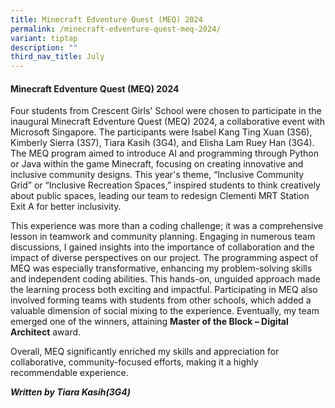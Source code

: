 ```yaml
---
title: Minecraft Edventure Quest (MEQ) 2024
permalink: /minecraft-edventure-quest-meq-2024/
variant: tiptap
description: ""
third_nav_title: July
---
```

<h4><strong>Minecraft Edventure Quest (MEQ) 2024</strong></h4>
<p>Four students from Crescent Girls' School were chosen to participate in
the inaugural Minecraft Edventure Quest (MEQ) 2024, a collaborative event
with Microsoft Singapore. The participants were Isabel Kang Ting Xuan (3S6),
Kimberly Sierra (3S7), Tiara Kasih (3G4), and Elisha Lam Ruey Han (3G4).
The MEQ program aimed to introduce AI and programming through Python or
Java within the game Minecraft, focusing on creating innovative and inclusive
community designs. This year's theme, “Inclusive Community Grid” or “Inclusive
Recreation Spaces,” inspired students to think creatively about public
spaces, leading our team to redesign Clementi MRT Station Exit A for better
inclusivity.</p>
<p>This experience was more than a coding challenge; it was a comprehensive
lesson in teamwork and community planning. Engaging in numerous team discussions,
I gained insights into the importance of collaboration and the impact of
diverse perspectives on our project. The programming aspect of MEQ was
especially transformative, enhancing my problem-solving skills and independent
coding abilities. This hands-on, unguided approach made the learning process
both exciting and impactful. Participating in MEQ also involved forming
teams with students from other schools, which added a valuable dimension
of social mixing to the experience. Eventually, my team emerged one of
the winners, attaining <strong>Master of the Block – Digital Architect</strong> award.</p>
<p>Overall, MEQ significantly enriched my skills and appreciation for collaborative,
community-focused efforts, making it a highly recommendable experience.</p>
<p></p>
<p><strong><em>Written by Tiara Kasih(3G4)</em></strong>
</p>
<p></p>